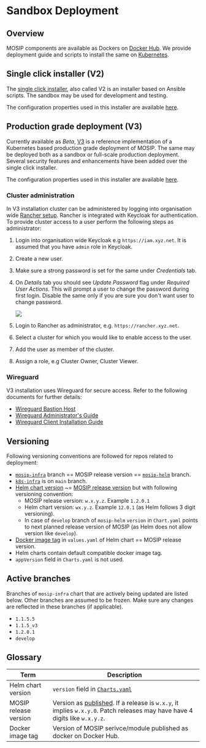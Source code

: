 # Sandbox Deployment

## Overview

MOSIP components are available as Dockers on [Docker Hub](sandbox-deployment.md). We provide deployment guide and scripts to install the same on [Kubernetes](https://kubernetes.io).

## Single click installer (V2)

The [single click installer](https://github.com/mosip/mosip-infra/tree/release-1.2.0/deployment/sandbox-v2), also called V2 is an installer based on Ansible scripts. The sandbox may be used for development and testing.

The configuration properties used in this installer are available [here](https://github.com/mosip/mosip-config/tree/release-1.2.0).

## Production grade deployment (V3)

Currently available as _Beta_, [V3](https://github.com/mosip/mosip-infra/tree/develop/deployment/v3) is a reference implementation of a Kubernetes based production grade deployment of MOSIP. The same may be deployed both as a sandbox or full-scale production deployment. Several security features and enhancements have been added over the single click installer.

The configuration properties used in this installer are available [here](https://github.com/mosip/mosip-config/tree/develop3-v3).

### Cluster administration

In V3 installation cluster can be administered by logging into organisation wide [Rancher setup](https://github.com/mosip/k8s-infra/tree/main/rancher). Rancher is integrated with Keycloak for authentication. To provide cluster access to a user perform the following steps as administrator:

1. Login into organisation wide Keycloak e.g `https://iam.xyz.net`. It is assumed that you have `admin` role in Keycloak.
2. Create a new user.
3. Make sure a strong password is set for the same under _Credentials_ tab.
4.  On _Details_ tab you should see _Update Password_ flag under _Required User Actions_. This will prompt a user to change the password during first login. Disable the same only if you are sure you don't want user to change password.

    ![](\_images/keycloak-user-create.png)
5. Login to Rancher as administrator, e.g. `https://rancher.xyz.net`.
6. Select a cluster for which you would like to enable access to the user.
7. Add the user as member of the cluster.
8. Assign a role, e.g Cluster Owner, Cluster Viewer.

### Wireguard

V3 installation uses Wireguard for secure access. Refer to the following documents for further details:

* [Wireguard Bastion Host](https://github.com/mosip/mosip-infra/blob/develop/deployment/v3/docs/wireguard-bastion.md)
* [Wireguard Administrator's Guide](https://github.com/mosip/mosip-infra/blob/develop/deployment/v3/docs/wireguard-administrators-guide.md)
* [Wireguard Client Installation Guide](wireguard-client-installation-guide.md)

## Versioning

Following versioning conventions are followed for repos related to deployment:

* [`mosip-infra`](https://github.com/mosip/mosip-infra) branch == MOSIP release version == [`mosip-helm`](https://github.com/mosip/mosip-helm) branch.
* [`k8s-infra`](https://github.com/mosip/k8s-infra) is on `main` branch.
* [Helm chart version](sandbox-deployment.md#glossary) \~= [MOSIP release version](sandbox-deployment.md#gloassary) but with following versioning convention:
  * MOSIP release version: `w.x.y.z`. Example `1.2.0.1`
  * Helm chart version: `wx.y.z`. Example `12.0.1` (as Helm follows 3 digit versioning).
  * In case of `develop` branch of `mosip-helm` `version` in `Chart.yaml` points to next planned release version of MOSIP (as Helm does not allow version like `develop`).
* [Docker image tag](sandbox-deployment.md#glossary) in `values.yaml` of Helm chart == MOSIP release version.
* Helm charts contain default compatible docker image tag.
* `appVersion` field in `Charts.yaml` is not used.

## Active branches

Branches of `mosip-infra` chart that are actively being updated are listed below. Other branches are assumed to be frozen. Make sure any changes are reflected in these branches (if applicable).

* `1.1.5.5`
* `1.1.5_v3`
* `1.2.0.1`
* `develop`

## Glossary

| Term                  | Description                                                                                                                               |
| --------------------- | ----------------------------------------------------------------------------------------------------------------------------------------- |
| Helm chart version    | `version` field in [`Charts.yaml`](https://github.com/mosip/mosip-helm/blob/1.2.0/charts/artifactory/Chart.yaml)                          |
| MOSIP release version | Version as [published](releases.md). If a release is `w.x.y`, it implies `w.x.y.0`. Patch releases may have have 4 digits like `w.x.y.z`. |
| Docker image tag      | Version of MOSIP serivce/module published as docker on Docker Hub.                                                                        |
